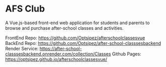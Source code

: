 # AFS Club 
A Vue.js-based front-end web application for students and parents to browse and purchase after-school classes and activities.

FrontEnd Repo: https://github.com/Optsipez/afterschoolclassesvue
BackEnd Repo: https://github.com/Optsipez/after-school-classsesbackend
Render Service: https://after-school-classsesbackend.onrender.com/collection/Classes
Github Pages: https://optsipez.github.io/afterschoolclassesvue/
